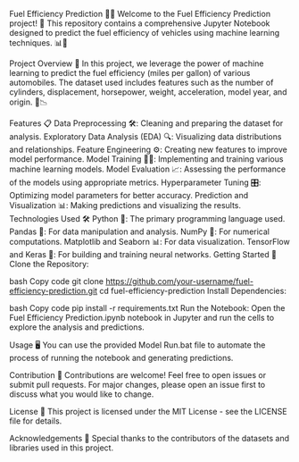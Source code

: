 Fuel Efficiency Prediction 🚗💨
Welcome to the Fuel Efficiency Prediction project! 🎉 This repository contains a comprehensive Jupyter Notebook designed to predict the fuel efficiency of vehicles using machine learning techniques. 📊🤖

Project Overview 🌟
In this project, we leverage the power of machine learning to predict the fuel efficiency (miles per gallon) of various automobiles. The dataset used includes features such as the number of cylinders, displacement, horsepower, weight, acceleration, model year, and origin. 🚙📉

Features 📋
Data Preprocessing 🛠️: Cleaning and preparing the dataset for analysis.
Exploratory Data Analysis (EDA) 🔍: Visualizing data distributions and relationships.
Feature Engineering ⚙️: Creating new features to improve model performance.
Model Training 🏋️‍♂️: Implementing and training various machine learning models.
Model Evaluation 📈: Assessing the performance of the models using appropriate metrics.
Hyperparameter Tuning 🎛️: Optimizing model parameters for better accuracy.
Prediction and Visualization 📊: Making predictions and visualizing the results.
Technologies Used 🛠️
Python 🐍: The primary programming language used.
Pandas 🐼: For data manipulation and analysis.
NumPy 🔢: For numerical computations.
Matplotlib and Seaborn 📊: For data visualization.
TensorFlow and Keras 🤖: For building and training neural networks.
Getting Started 🚀
Clone the Repository:

bash
Copy code
git clone https://github.com/your-username/fuel-efficiency-prediction.git
cd fuel-efficiency-prediction
Install Dependencies:

bash
Copy code
pip install -r requirements.txt
Run the Notebook:
Open the Fuel Efficiency Prediction.ipynb notebook in Jupyter and run the cells to explore the analysis and predictions.

Usage 🖥️
You can use the provided Model Run.bat file to automate the process of running the notebook and generating predictions.

Contribution 🤝
Contributions are welcome! Feel free to open issues or submit pull requests. For major changes, please open an issue first to discuss what you would like to change.

License 📜
This project is licensed under the MIT License - see the LICENSE file for details.

Acknowledgements 🙏
Special thanks to the contributors of the datasets and libraries used in this project.
